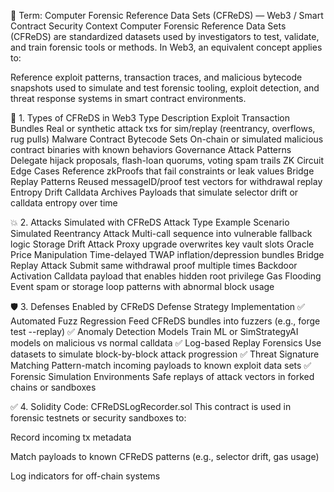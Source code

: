 🧬 Term: Computer Forensic Reference Data Sets (CFReDS) — Web3 / Smart Contract Security Context
Computer Forensic Reference Data Sets (CFReDS) are standardized datasets used by investigators to test, validate, and train forensic tools or methods. In Web3, an equivalent concept applies to:

Reference exploit patterns, transaction traces, and malicious bytecode snapshots used to simulate and test forensic tooling, exploit detection, and threat response systems in smart contract environments.

📘 1. Types of CFReDS in Web3
Type	Description
Exploit Transaction Bundles	Real or synthetic attack txs for sim/replay (reentrancy, overflows, rug pulls)
Malware Contract Bytecode Sets	On-chain or simulated malicious contract binaries with known behaviors
Governance Attack Patterns	Delegate hijack proposals, flash-loan quorums, voting spam trails
ZK Circuit Edge Cases	Reference zkProofs that fail constraints or leak values
Bridge Replay Patterns	Reused messageID/proof test vectors for withdrawal replay
Entropy Drift Calldata Archives	Payloads that simulate selector drift or calldata entropy over time

💥 2. Attacks Simulated with CFReDS
Attack Type	Example Scenario Simulated
Reentrancy Attack	Multi-call sequence into vulnerable fallback logic
Storage Drift Attack	Proxy upgrade overwrites key vault slots
Oracle Price Manipulation	Time-delayed TWAP inflation/depression bundles
Bridge Replay Attack	Submit same withdrawal proof multiple times
Backdoor Activation	Calldata payload that enables hidden root privilege
Gas Flooding	Event spam or storage loop patterns with abnormal block usage

🛡️ 3. Defenses Enabled by CFReDS
Defense Strategy	Implementation
✅ Automated Fuzz Regression	Feed CFReDS bundles into fuzzers (e.g., forge test --replay)
✅ Anomaly Detection Models	Train ML or SimStrategyAI models on malicious vs normal calldata
✅ Log-based Replay Forensics	Use datasets to simulate block-by-block attack progression
✅ Threat Signature Matching	Pattern-match incoming payloads to known exploit data sets
✅ Forensic Simulation Environments	Safe replays of attack vectors in forked chains or sandboxes

✅ 4. Solidity Code: CFReDSLogRecorder.sol
This contract is used in forensic testnets or security sandboxes to:

Record incoming tx metadata

Match payloads to known CFReDS patterns (e.g., selector drift, gas usage)

Log indicators for off-chain systems

